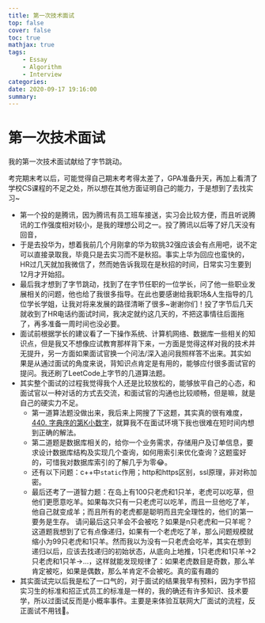 ```yaml
---
title: 第一次技术面试
top: false
cover: false
toc: true
mathjax: true
tags:
    - Essay
    - Algorithm
    - Interview
categories:
date: 2020-09-17 19:16:00
summary:
---
```


# 第一次技术面试
我的第一次技术面试献给了字节跳动。

考完期末考以后，可能觉得自己期末考考得太差了，GPA准备升天，再加上看清了学校CS课程的不足之处，所以想在其他方面证明自己的能力，于是想到了去找实习~

- 第一个投的是腾讯，因为腾讯有员工班车接送，实习会比较方便，而且听说腾讯的工作强度相对较小，是我的理想公司之一。投了腾讯以后等了好几天没有回音，
- 于是去投华为，想着我前几个月刚拿的华为软挑32强应该会有点用吧，说不定可以直接录取我，毕竟只是去实习而不是秋招。事实上华为回应也蛮快的，HR过几天就加我微信了，然而她告诉我现在是秋招的时间，日常实习生要到12月才开始招。
- 最后我才想到了字节跳动，找到了在字节任职的一位学长，问了他一些职业发展相关的问题，他也给了我很多指导。在此也要感谢给我职场&人生指导的几位学长学姐，让我对将来发展的路径清晰了很多~谢谢你们！投了字节后几天就收到了HR电话约面试时间，我决定就约这几天的，不把这事情往后面拖了，再多准备一周时间也没必要。
- 面试前根据学长的建议看了一下操作系统、计算机网络、数据库一些相关的知识点，但是我又不想像应试教育那样背下来，一方面是觉得这样对我的技术并无提升，另一方面如果面试官换一个问法/深入追问我照样答不出来。其实如果是从通过面试的角度来说，背知识点肯定是有用的，能够应付很多面试官的提问。我还刷了LeetCode上字节的几道算法题。
- 其实整个面试的过程我觉得我个人还是比较放松的，能够放平自己的心态，和面试官以一种对话的方式去交流，和面试官的沟通也比较顺畅，但是嘛，就是自己的硬实力不足。
  - 第一道算法题没做出来，我后来上网搜了下这题，其实真的很有难度，[440. 字典序的第K小数字](https://leetcode-cn.com/problems/k-th-smallest-in-lexicographical-order/)，就算我不在面试环境下我也很难在短时间内想到正确的解法。
  - 第二道题是数据库相关的，给你一个业务需求，存储用户及订单信息，要求设计数据库结构及实现几个查询，如何用索引来优化查询？这题蛮好的，可惜我对数据库索引的了解几乎为零😂。
  - 还有以下问题：c++中`static`作用；http和https区别，ssl原理，非对称加密。
  - 最后还考了一道智力题：在岛上有100只老虎和1只羊，老虎可以吃草，但他们更愿意吃羊。如果每次只有一只老虎可以吃羊，而且一旦他吃了羊，他自己就变成羊；而且所有的老虎都是聪明而且完全理性的，他们的第一要务是生存。 请问最后这只羊会不会被吃？如果是n只老虎和一只羊呢？这道题我想到了它有点像递归，如果有一个老虎吃了羊，那么问题规模就缩小为99只老虎和1只羊。然而我以为没有一只老虎会吃羊，其实在想到递归以后，应该去找递归的初始状态，从底向上地推，1只老虎和1只羊->2只老虎和1只羊->...，这样就能发现规律了：如果老虎数目是奇数，那么羊肯定被吃，如果是偶数，那么羊肯定不会被吃。真的蛮有趣的
- 其实面试完以后我是松了一口气的，对于面试的结果我早有预料，因为字节招实习生的标准和招正式员工的标准是一样的，我的确还有许多知识、技术要学，所以过面试反而是小概率事件。主要是来体验互联网大厂面试的流程，反正面试不用钱🐶。
